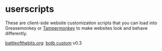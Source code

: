 # userscripts
These are client-side website customization scripts that you can load into Greasemonkey or [Tampermonkey](https://www.tampermonkey.net/) to make websites look and behave differently.

[battleofthebits.org](https://battleofthebits.org): [botb custom](botb%20custom.user.js) v0.3

